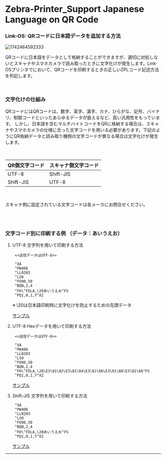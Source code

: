 # Zebra-Printer_Support Japanese Language on QR Code

### Link-OS: QRコードに日本語データを追加する方法


![1742464592333](https://blogger.googleusercontent.com/img/b/R29vZ2xl/AVvXsEiy_mFz7jmhDD_q5s9RX1t9lmBZ4q1sOTN1LZWU_Aa5a2dba3XYj-g80_B_-PzOM_BPwhJhuSrwm6dCLoB6i2kFcPExxutuR5IoUWgR7lRQK5Z9XzpEvjT-Ih9obdAnVCRF2Zg4exV2w4w/s400/computer_mojibake.png)

QRコードに日本語をデータとして格納することができますが、適切に対処しないとスキャナやスマホカメラで読み取ったときに文字化けが発生します。Link-OSプリンタでにおいて、QRコードを印刷するときの正しいZPLコード記述方法を列記します。

</br>

### 文字化けの仕組み

QRコードにはQRコードは、数字、英字、漢字、カナ、ひらがな、記号、バイナリ、制御コードといったあらゆるデータが扱えるなど、高い汎用性をもっています。
しかし、日本語を含むマルチバイトコードをQRに格納する場合は、スキャナやスマホカメラの仕様に合った文字コードを用いる必要があります。下記のようにQR格納データと読み取り機側の文字コードが異なる場合は文字化けが発生します。

</br>

|QR側文字コード|スキャナ側文字コード|
|-|-|
|UTF-8| Shift-JIS |
|Shift-JIS  | UTF-8|

</br>

スキャナ側に設定されている文字コードは各メーカにお問合せください。

</br>
</br>


### 文字コード別に印刷する例 （データ：あいうえお）

1. UTF-8 文字列を用いて印刷する方法

        <<送信データはUTF-8>>  

        ^XA
        ^PW406
        ^LL0203
        ^LS0
        ^FO90,50
        ^BQN,2,4
        ^FH\^FDLA,\20あいうえお^FS
        ^PQ1,0,1,Y^XZ

    ※ \20は日本語印刷時に文字化けを防止するための先頭データ
    
    [サンプル](./あいうえお%20-%20UTF8-文字.prn)

    

1. UTF-8 Hexデータを用いて印刷する方法

        <<送信データはUTF-8>>  

        ^XA
        ^PW406
        ^LL0203
        ^LS0
        ^FO90,50
        ^BQN,2,4
        ^FH\^FDLA,\20\E3\81\82\E3\81\84\E3\81\86\E3\81\88\E3\81\8A^FS
        ^PQ1,0,1,Y^XZ


    [サンプル](./あいうえお%20-%20UTF8-Hex.prn)



1. Shift-JIS 文字列を用いて印刷する方法


        ^XA
        ^PW406
        ^LL0203
        ^LS0
        ^FO90,50
        ^BQN,2,4
        ^FH\^FDLA,\20あいうえお^FS
        ^PQ1,0,1,Y^XZ

    [サンプル](./あいうえお%20-%20SJIS-文字.prn)



---
